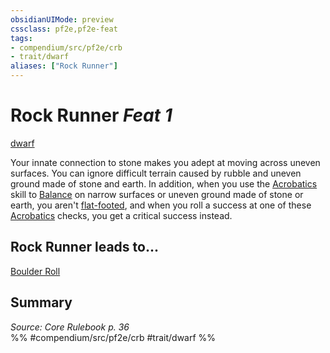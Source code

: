 ```yaml
---
obsidianUIMode: preview
cssclass: pf2e,pf2e-feat
tags:
- compendium/src/pf2e/crb
- trait/dwarf
aliases: ["Rock Runner"]
---
```

# Rock Runner  *Feat 1*  
[dwarf](rules/traits/dwarf.md)  


Your innate connection to stone makes you adept at moving across uneven surfaces. You can ignore difficult terrain caused by rubble and uneven ground made of stone and earth. In addition, when you use the [Acrobatics](compendium/skills.md#Acrobatics) skill to [Balance](rules/actions/balance.md) on narrow surfaces or uneven ground made of stone or earth, you aren't [flat-footed](rules/conditions.md#Flat-footed), and when you roll a success at one of these [Acrobatics](compendium/skills.md#Acrobatics) checks, you get a critical success instead.

## Rock Runner leads to...

[Boulder Roll](compendium/feats/boulder-roll.md)

## Summary

*Source: Core Rulebook p. 36*  
%% #compendium/src/pf2e/crb #trait/dwarf %%